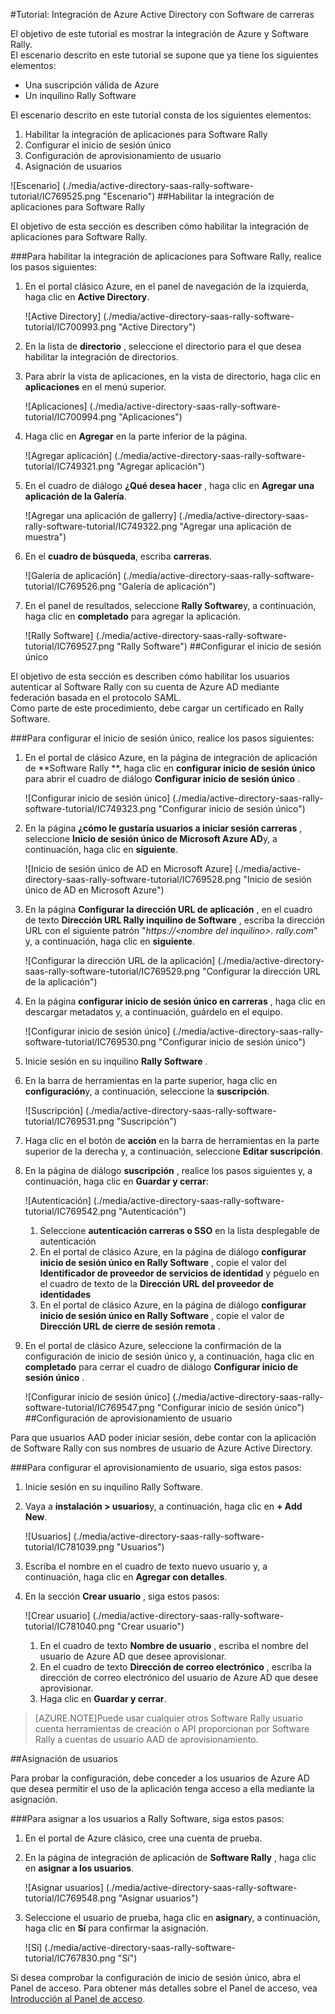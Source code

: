 <properties 
    pageTitle="Tutorial: Integración de Azure Active Directory con Software de carreras | Microsoft Azure" 
    description="¡Obtenga información sobre cómo utilizar Software Rally con Azure Active Directory para habilitar el inicio de sesión único, aprovisionamiento automatizado y más!" 
    services="active-directory" 
    authors="jeevansd"  
    documentationCenter="na" 
    manager="femila"/>
<tags 
    ms.service="active-directory" 
    ms.devlang="na" 
    ms.topic="article" 
    ms.tgt_pltfrm="na" 
    ms.workload="identity" 
    ms.date="09/26/2016" 
    ms.author="jeedes" />

#<a name="tutorial-azure-active-directory-integration-with-rally-software"></a>Tutorial: Integración de Azure Active Directory con Software de carreras
  
El objetivo de este tutorial es mostrar la integración de Azure y Software Rally.  
El escenario descrito en este tutorial se supone que ya tiene los siguientes elementos:

-   Una suscripción válida de Azure
-   Un inquilino Rally Software
  
El escenario descrito en este tutorial consta de los siguientes elementos:

1.  Habilitar la integración de aplicaciones para Software Rally
2.  Configurar el inicio de sesión único
3.  Configuración de aprovisionamiento de usuario
4.  Asignación de usuarios

![Escenario] (./media/active-directory-saas-rally-software-tutorial/IC769525.png "Escenario")
##<a name="enabling-the-application-integration-for-rally-software"></a>Habilitar la integración de aplicaciones para Software Rally
  
El objetivo de esta sección es describen cómo habilitar la integración de aplicaciones para Software Rally.

###<a name="to-enable-the-application-integration-for-rally-software-perform-the-following-steps"></a>Para habilitar la integración de aplicaciones para Software Rally, realice los pasos siguientes:

1.  En el portal clásico Azure, en el panel de navegación de la izquierda, haga clic en **Active Directory**.

    ![Active Directory] (./media/active-directory-saas-rally-software-tutorial/IC700993.png "Active Directory")

2.  En la lista de **directorio** , seleccione el directorio para el que desea habilitar la integración de directorios.

3.  Para abrir la vista de aplicaciones, en la vista de directorio, haga clic en **aplicaciones** en el menú superior.

    ![Aplicaciones] (./media/active-directory-saas-rally-software-tutorial/IC700994.png "Aplicaciones")

4.  Haga clic en **Agregar** en la parte inferior de la página.

    ![Agregar aplicación] (./media/active-directory-saas-rally-software-tutorial/IC749321.png "Agregar aplicación")

5.  En el cuadro de diálogo **¿Qué desea hacer** , haga clic en **Agregar una aplicación de la Galería**.

    ![Agregar una aplicación de gallerry] (./media/active-directory-saas-rally-software-tutorial/IC749322.png "Agregar una aplicación de muestra")

6.  En el **cuadro de búsqueda**, escriba **carreras**.

    ![Galería de aplicación] (./media/active-directory-saas-rally-software-tutorial/IC769526.png "Galería de aplicación")

7.  En el panel de resultados, seleccione **Rally Software**y, a continuación, haga clic en **completado** para agregar la aplicación.

    ![Rally Software] (./media/active-directory-saas-rally-software-tutorial/IC769527.png "Rally Software")
##<a name="configuring-single-sign-on"></a>Configurar el inicio de sesión único
  
El objetivo de esta sección es describen cómo habilitar los usuarios autenticar al Software Rally con su cuenta de Azure AD mediante federación basada en el protocolo SAML.  
Como parte de este procedimiento, debe cargar un certificado en Rally Software.

###<a name="to-configure-single-sign-on-perform-the-following-steps"></a>Para configurar el inicio de sesión único, realice los pasos siguientes:

1.  En el portal de clásico Azure, en la página de integración de aplicación de **Software Rally **, haga clic en **configurar inicio de sesión único** para abrir el cuadro de diálogo **Configurar inicio de sesión único** .

    ![Configurar inicio de sesión único] (./media/active-directory-saas-rally-software-tutorial/IC749323.png "Configurar inicio de sesión único")

2.  En la página **¿cómo le gustaría usuarios a iniciar sesión carreras** , seleccione **Inicio de sesión único de Microsoft Azure AD**y, a continuación, haga clic en **siguiente**.

    ![Inicio de sesión único de AD en Microsoft Azure] (./media/active-directory-saas-rally-software-tutorial/IC769528.png "Inicio de sesión único de AD en Microsoft Azure")

3.  En la página **Configurar la dirección URL de aplicación** , en el cuadro de texto **Dirección URL Rally inquilino de Software** , escriba la dirección URL con el siguiente patrón "*https://\<nombre del inquilino\>. rally.com*" y, a continuación, haga clic en **siguiente**.

    ![Configurar la dirección URL de la aplicación] (./media/active-directory-saas-rally-software-tutorial/IC769529.png "Configurar la dirección URL de la aplicación")

4.  En la página **configurar inicio de sesión único en carreras** , haga clic en descargar metadatos y, a continuación, guárdelo en el equipo.

    ![Configurar inicio de sesión único] (./media/active-directory-saas-rally-software-tutorial/IC769530.png "Configurar inicio de sesión único")

5.  Inicie sesión en su inquilino **Rally Software** .

6.  En la barra de herramientas en la parte superior, haga clic en **configuración**y, a continuación, seleccione la **suscripción**.

    ![Suscripción] (./media/active-directory-saas-rally-software-tutorial/IC769531.png "Suscripción")

7.  Haga clic en el botón de **acción** en la barra de herramientas en la parte superior de la derecha y, a continuación, seleccione **Editar suscripción**.

8.  En la página de diálogo **suscripción** , realice los pasos siguientes y, a continuación, haga clic en **Guardar y cerrar**:

    ![Autenticación] (./media/active-directory-saas-rally-software-tutorial/IC769542.png "Autenticación")

    1.  Seleccione **autenticación carreras o SSO** en la lista desplegable de autenticación
    2.  En el portal de clásico Azure, en la página de diálogo **configurar inicio de sesión único en Rally Software** , copie el valor del **Identificador de proveedor de servicios de identidad** y péguelo en el cuadro de texto de la **Dirección URL del proveedor de identidades**
    3.  En el portal de clásico Azure, en la página de diálogo **configurar inicio de sesión único en Rally Software** , copie el valor de **Dirección URL de cierre de sesión remota** .

9.  En el portal de clásico Azure, seleccione la confirmación de la configuración de inicio de sesión único y, a continuación, haga clic en **completado** para cerrar el cuadro de diálogo **Configurar inicio de sesión único** .

    ![Configurar inicio de sesión único] (./media/active-directory-saas-rally-software-tutorial/IC769547.png "Configurar inicio de sesión único")
##<a name="configuring-user-provisioning"></a>Configuración de aprovisionamiento de usuario
  
Para que usuarios AAD poder iniciar sesión, debe contar con la aplicación de Software Rally con sus nombres de usuario de Azure Active Directory.

###<a name="to-configure-user-provisioning-perform-the-following-steps"></a>Para configurar el aprovisionamiento de usuario, siga estos pasos:

1.  Inicie sesión en su inquilino Rally Software.

2.  Vaya a **instalación \> usuarios**y, a continuación, haga clic en **+ Add New**.

    ![Usuarios] (./media/active-directory-saas-rally-software-tutorial/IC781039.png "Usuarios")

3.  Escriba el nombre en el cuadro de texto nuevo usuario y, a continuación, haga clic en **Agregar con detalles**.

4.  En la sección **Crear usuario** , siga estos pasos:

    ![Crear usuario] (./media/active-directory-saas-rally-software-tutorial/IC781040.png "Crear usuario")

    1.  En el cuadro de texto **Nombre de usuario** , escriba el nombre del usuario de Azure AD que desee aprovisionar.
    2.  En el cuadro de texto **Dirección de correo electrónico** , escriba la dirección de correo electrónico del usuario de Azure AD que desee aprovisionar.
    3.  Haga clic en **Guardar y cerrar**.

>[AZURE.NOTE]Puede usar cualquier otros Software Rally usuario cuenta herramientas de creación o API proporcionan por Software Rally a cuentas de usuario AAD de aprovisionamiento.

##<a name="assigning-users"></a>Asignación de usuarios
  
Para probar la configuración, debe conceder a los usuarios de Azure AD que desea permitir el uso de la aplicación tenga acceso a ella mediante la asignación.

###<a name="to-assign-users-to-rally-software-perform-the-following-steps"></a>Para asignar a los usuarios a Rally Software, siga estos pasos:

1.  En el portal de Azure clásico, cree una cuenta de prueba.

2.  En la página de integración de aplicación de **Software Rally** , haga clic en **asignar a los usuarios**.

    ![Asignar usuarios] (./media/active-directory-saas-rally-software-tutorial/IC769548.png "Asignar usuarios")

3.  Seleccione el usuario de prueba, haga clic en **asignar**y, a continuación, haga clic en **Sí** para confirmar la asignación.

    ![Sí] (./media/active-directory-saas-rally-software-tutorial/IC767830.png "Sí")
  
Si desea comprobar la configuración de inicio de sesión único, abra el Panel de acceso. Para obtener más detalles sobre el Panel de acceso, vea [Introducción al Panel de acceso](active-directory-saas-access-panel-introduction.md).




